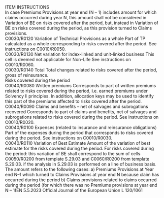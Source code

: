  
ITEM  INSTRUCTIONS  
In case Premiums Provisions at year end (N – 1) includes amount for which claims 
occurred during year N, this amount shall not be considered in Variation of BE on 
risks covered after the period, but, instead in Variation of BE on risks covered 
during the period, as this provision turned to Claims provisions.  
C0030/R0120  Variation of Technical 
Provisions as a whole  Part of TP calculated as a whole corresponding to risks covered after the period. 
See instructions on C0010/R0050.  
C0030/R0130  Net variation for index-linked 
and unit-linked business  This cell is deemed not applicable for Non–Life 
See instructions on C0010/R0060.  
C0030/R0140  Total  Total changes related to risks covered after the period, gross of reinsurance.  
Risks covered 
during the period  
C0040/R0080  Written premiums  Corresponds to part of written premiums related to risks covered during the 
period, i.e. earned premiums under Solvency II principles. 
In addition, allocation keys may be used to identify this part of the premiums 
affected to risks covered after the period.  
C0040/R0090  Claims and benefits – net of 
salvages and subrogations 
recovered  Corresponds to part of claims and benefits, net of salvages and subrogations 
related to risks covered during the period. 
See instructions on C0010/R0020.  
C0040/R0100  Expenses (related to insurance 
and reinsurance obligations)  Part of the expenses during the period that corresponds to risks covered during 
the period. 
See instructions on C0010/R0030.  
C0040/R0110  Variation of Best Estimate  Amount of the variation of best estimate for the risks covered during the period. 
For risks covered during the period: this variation of BE shall correspond to the 
sum of cells C0050/R0200 from template S.29.03 and C0060/R0200 from 
template S.29.03. if the analysis in S.29.03 is performed on a line of business 
basis. 
The amount refers to the following cases: 
a) Premiums Provisions at Year end N–1 which turned to Claims Provisions at 
year end N because claim has occurred during the period 
b) Claims provisions related to claims occurred during the period (for which there 
was no Premiums provisions at year end N – 1)EN  5.5.2023 Official Journal of the European Union L 120/1061